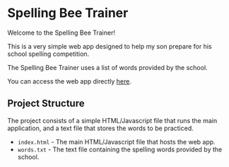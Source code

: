 # Spelling Bee Trainer

Welcome to the Spelling Bee Trainer! 

This is a very simple web app designed to help my son prepare for his school spelling competition. 

The Spelling Bee Trainer uses a list of words provided by the school.

You can access the web app directly [here](https://andrepaim.github.io/spelling_bee).

## Project Structure
The project consists of a simple HTML/Javascript file that runs the main application, and a text file that stores the words to be practiced.

- `index.html` - The main HTML/Javascript file that hosts the web app.
- `words.txt` - The text file containing the spelling words provided by the school.
